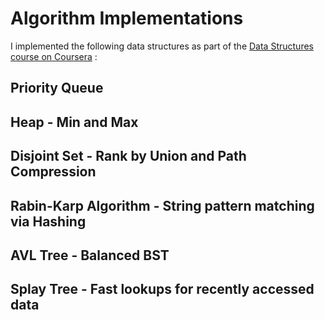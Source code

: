 # Algorithm Implementations

I implemented the following data structures as part of the [Data Structures course on Coursera](https://www.coursera.org/learn/data-structures/) :

## Priority Queue
## Heap - Min and Max
## Disjoint Set - Rank by Union and Path Compression
## Rabin-Karp Algorithm - String pattern matching via Hashing
## AVL Tree - Balanced BST
## Splay Tree - Fast lookups for recently accessed data